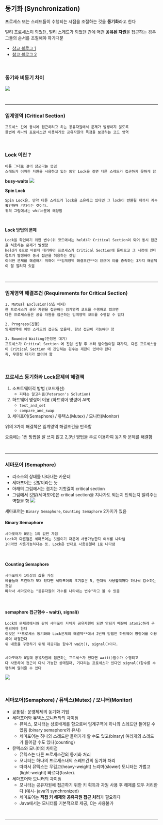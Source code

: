 
## 동기화 (Synchronization)
프로세스 또는 스레드들이 수행되는 시점을 조절하는 것을 **동기화**라고 한다

멀티 프로세스이 되었던, 멀티 스레드가 되었던 간에 어떤 **공유된 자원**을 접근하는 경우 그들의 순서를 조절해야 하기때문

* [참고 블로그 1](https://jhnyang.tistory.com/notice/31) 
* [참고 블로그 2](https://about-myeong.tistory.com/34) 

<br>

### 동기와 비동기 차이
![](2022-01-17-09-59-20.png)

<br>

***

### 임계영역 (Critical Section)
~~~
프로세스 간에 동시에 접근하려고 하는 공유자원에서 문제가 발생하지 않도록
한번에 하나의 프로세스만 이용하게끔 공유자원의 독점을 보장하는 코드 영역
~~~

<br>

### Lock 이란 ?
~~~
이름 그대로 걸어 잠군다는 뜻임
스레드가 어떠한 자원을 사용하고 있는 동안 Lock을 걸면 다른 스레드가 접근하지 못하게 함
~~~

**busy-waits**
![](2022-01-17-10-55-53.png)

**Spin Lock**
~~~
Spin Lock은, 만약 다른 스레드가 lock을 소유하고 있다면 그 lock이 반환될 때까지 계속 확인하며 기다리는 것이다.
위의 그림에서는 while문에 해당함
~~~

<br>

**Lock 방법의 문제**
~~~
Lock을 확인하기 위한 변수(위 코드에서는 held)가 Critical Section이 되어 동시 접근을 허용하는 문제가 발생함
held가 0으로 바뀔때 대기하던 프로세스가 Critical Section에 들어오고 그 시점에 인터럽트가 발생하여 동시 접근을 허용하는 것임
이러한 문제를 해결하기 위하여 **임계영역 해결조건**이 있으며 이를 충족하는 3가지 해결책이 잘 알려져 있음
~~~

<br>

***

### 임계영역 해결조건 (Requirements for Critical Section)
~~~
1. Mutual Exclusion(상호 배제)
한 프로세스가 공유 자원을 접근하는 임계영역 코드를 수행하고 있으면 
다른 프로세스들은 공유 자원을 접근하는 임계영역 코드를 수행할 수 없다

2. Progress(진행)
임계영역에 어떤 스레드의 접근도 없을때, 항상 접근이 가능해야 함

3. Bounded Waiting(한정된 대기)
프로세스가 Critical Section 에 진입 신청 후 부터 받아들여질 때가지, 다른 프로세스들이 Critical Section 에 진입하는 횟수는 제한이 있어야 한다
즉, 무한정 대기가 없어야 함
~~~

<br>

### 프로세스 동기화와 Lock문제의 해결책
1. 소프트웨어적 방법 (코드개선)
    * `피터슨 알고리즘(Peterson's Solution)`
2. 하드웨어 명령어 이용 (하드웨어 명령어 API)
    * `test_and_set`
    * `compare_and_swap`
3. 세마포어(Semaphore) / 뮤텍스(Mutex) / 모니터(Monitor)

위의 3가지 해결책은 임계영역 해결조건을 만족함

요즘에는 1번 방법을 잘 쓰지 않고 2,3번 방법을 주로 이용하여 동기화 문제를 해결함

<br>

***

### 세마포어 (Semaphore)
* 리소스의 상태를 나타내는 카운터
* 세마포어는 깃발이라는 뜻
* 아래의 그림에서는 겹치는 기찻길이 critical section
* 그림에서 깃발(세마포어)은 critical section을 지나가도 되는지 안되는지 알려주는 역할을 함
![](2022-01-17-12-03-57.png)

세마포어는 `Binary Semaphore`, `Counting Semaphore` 2가지가 있음

#### Binary Semaphore
~~~
세마포어가 0또는 1의 값만 가짐
Lock과 다른점은 세마포어는 깃발이기 때문에 사용가능한지 여부를 나타냄
1이라면 사용가능하다는 뜻. Lock은 반대로 사용중일때 1로 나타냄
~~~

<br>

#### Counting Semaphore
~~~
세마포어가 1이상의 값을 가짐
예를들어 프린터가 5대 있다면 세마포어의 초기값은 5, 한대씩 사용할때마다 하나씩 감소하는 것임
따라서 세마포어는 "공유자원의 개수를 나타내는 변수"라고 볼 수 있음
~~~

<br>

#### semaphore 접근함수 - wait(), signal()
~~~
Lock의 문제점에서와 같이 세마포어 자체가 공유자원이 되면 안되기 때문에 atomic하게 구현되어야 한다
이것은 **프로세스 동기화와 Lock문제의 해결책**에서 2번째 방법인 하드웨어 명령어를 이용하여 해결한다
위 내용을 구현하기 위해 제공되는 함수가 wait(), signal()이다.


세마포어가 0일때 공유자원에 접근하는 프로세스가 있다면 wait()함수가 수행되고
다 사용하여 접근이 다시 가능한 상태일때, 기다리는 프로세스가 있다면 signal()함수를 수행하여 알려줄 수 있다
~~~
![](2022-01-17-12-30-30.png)

<br>

### 세마포어(Semaphore) / 뮤텍스(Mutex) / 모니터(Monitor)
* 공통점 : 운영체제의 동기화 기법
* 세마포어와 뮤텍스,모니터와의 차이점
    * 뮤텍스, 모니터는 상호배제를 함으로써 임계구역에 하나의 스레드만 들어갈 수 있음 (binary semaphore와 유사)
    * 세마포어는 하나의 스레드만 들어가게 할 수도 있고(binary) 여러개의 스레드가 들어갈 수도 있다(counting)
* 뮤텍스와 모니터의 차이점
    * 뮤텍스는 다른 프로세스간의 동기화 처리
    * 모니터는 하나의 프로세스내의 스레드간의 동기화 처리
    * 따라서 뮤텍스는 무겁고(heavy-weight) 느리며(slower) 모니터는 가볍고(light-weight) 빠르다(faster).
* 세마포어와 모니터의 차이점
    * 모니터는 공유자원에 접근하기 위한 키 획득과 자원 사용 후 해제를 모두 처리한다 (예시- java의 synchronized)
    * 세마포어는 **직접 키 해제와 공유자원 접근 처리**가 필요하다
    * Java에서는 모니터를 기본적으로 제공, C는 사용불가

<br>

***


